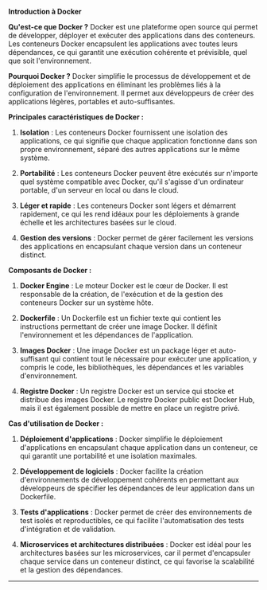 **Introduction à Docker**

**Qu'est-ce que Docker ?**
Docker est une plateforme open source qui permet de développer, déployer et exécuter des applications dans des conteneurs. Les conteneurs Docker encapsulent les applications avec toutes leurs dépendances, ce qui garantit une exécution cohérente et prévisible, quel que soit l'environnement.

**Pourquoi Docker ?**
Docker simplifie le processus de développement et de déploiement des applications en éliminant les problèmes liés à la configuration de l'environnement. Il permet aux développeurs de créer des applications légères, portables et auto-suffisantes.

**Principales caractéristiques de Docker :**

1. **Isolation** : Les conteneurs Docker fournissent une isolation des applications, ce qui signifie que chaque application fonctionne dans son propre environnement, séparé des autres applications sur le même système.

2. **Portabilité** : Les conteneurs Docker peuvent être exécutés sur n'importe quel système compatible avec Docker, qu'il s'agisse d'un ordinateur portable, d'un serveur en local ou dans le cloud.

3. **Léger et rapide** : Les conteneurs Docker sont légers et démarrent rapidement, ce qui les rend idéaux pour les déploiements à grande échelle et les architectures basées sur le cloud.

4. **Gestion des versions** : Docker permet de gérer facilement les versions des applications en encapsulant chaque version dans un conteneur distinct.

**Composants de Docker :**

1. **Docker Engine** : Le moteur Docker est le cœur de Docker. Il est responsable de la création, de l'exécution et de la gestion des conteneurs Docker sur un système hôte.

2. **Dockerfile** : Un Dockerfile est un fichier texte qui contient les instructions permettant de créer une image Docker. Il définit l'environnement et les dépendances de l'application.

3. **Images Docker** : Une image Docker est un package léger et auto-suffisant qui contient tout le nécessaire pour exécuter une application, y compris le code, les bibliothèques, les dépendances et les variables d'environnement.

4. **Registre Docker** : Un registre Docker est un service qui stocke et distribue des images Docker. Le registre Docker public est Docker Hub, mais il est également possible de mettre en place un registre privé.

**Cas d'utilisation de Docker :**

1. **Déploiement d'applications** : Docker simplifie le déploiement d'applications en encapsulant chaque application dans un conteneur, ce qui garantit une portabilité et une isolation maximales.

2. **Développement de logiciels** : Docker facilite la création d'environnements de développement cohérents en permettant aux développeurs de spécifier les dépendances de leur application dans un Dockerfile.

3. **Tests d'applications** : Docker permet de créer des environnements de test isolés et reproductibles, ce qui facilite l'automatisation des tests d'intégration et de validation.

4. **Microservices et architectures distribuées** : Docker est idéal pour les architectures basées sur les microservices, car il permet d'encapsuler chaque service dans un conteneur distinct, ce qui favorise la scalabilité et la gestion des dépendances.
---

